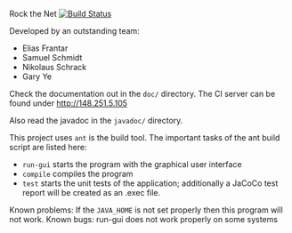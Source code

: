 Rock the Net [![Build Status](http://148.251.5.105/job/Rock%20The%20Net/badge/icon)](http://gserver/job/Rock%20The%20Net/)

Developed by an outstanding team:
* Elias Frantar
* Samuel Schmidt
* Nikolaus Schrack
* Gary Ye

Check the documentation out in the `doc/` directory. The CI server can be found under http://148.251.5.105

Also read the javadoc in the `javadoc/` directory. 

This project uses `ant` is the build tool. 
The important tasks of the ant build script are listed here:

* `run-gui` starts the program with the graphical user interface
* `compile` compiles the program
* `test` starts the unit tests of the application; additionally a JaCoCo test report will be created as an .exec file. 


Known problems: If the `JAVA_HOME` is not set properly then this program will not work. 
Known bugs: run-gui does not work properly on some systems 
